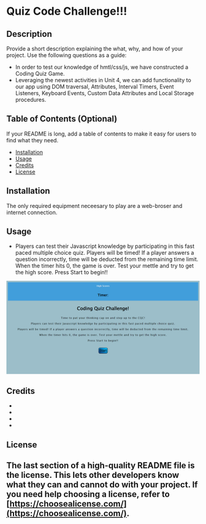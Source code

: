 # Quiz Code Challenge!!!

## Description
Provide a short description explaining the what, why, and how of your project. Use the following questions as a guide:
- In order to test our knowledge of hmtl/css/js, we have constructed a Coding Quiz Game.
- Leveraging the newest activities in Unit 4, we can add functionality to our app using DOM traversal, Attributes, Interval Timers, Event Listeners, Keyboard Events, Custom Data Attributes and Local Storage procedures.

## Table of Contents (Optional)
If your README is long, add a table of contents to make it easy for users to find what they need.
- [Installation](#installation)
- [Usage](#usage)
- [Credits](#credits)
- [License](#license)
## Installation
The only required equipment neceesary to play are a web-broser and internet connection.
## Usage
- Players can test their Javascript knowledge by participating in this fast paced multiple choice quiz. Players will be timed! If a player answers a question incorrectly, time will be deducted from the remaining time limit. When the timer hits 0, the game is over. Test your mettle and try to get the high score. Press Start to begin!!
    
![image](assets/images/screenshot.png)
    
## Credits
-
-
-
-
## License
The last section of a high-quality README file is the license. This lets other developers know what they can and cannot do with your project. If you need help choosing a license, refer to [https://choosealicense.com/](https://choosealicense.com/).
---

